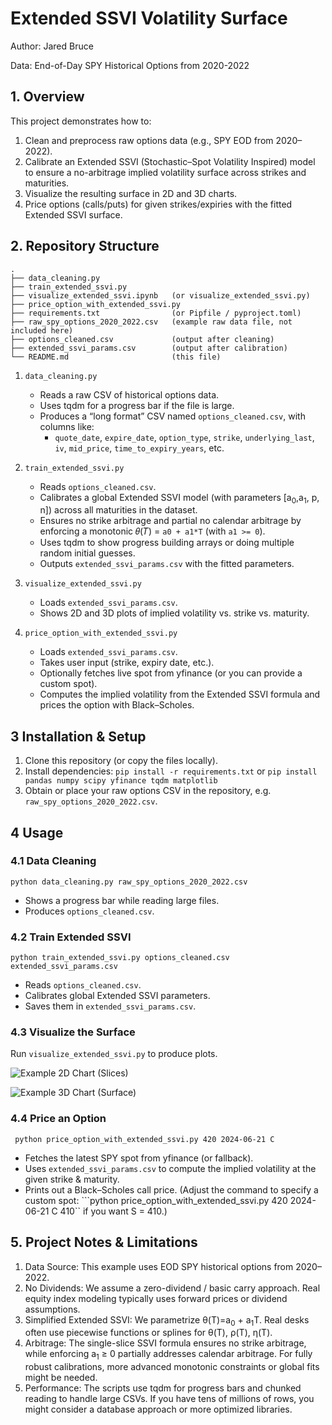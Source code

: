 # Extended SSVI Volatility Surface
Author: Jared Bruce

Data: End-of-Day SPY Historical Options from 2020-2022

## 1. Overview
This project demonstrates how to:

1. Clean and preprocess raw options data (e.g., SPY EOD from 2020–2022).
2. Calibrate an Extended SSVI (Stochastic–Spot Volatility Inspired) model to ensure a no-arbitrage implied volatility surface across strikes and maturities.
3. Visualize the resulting surface in 2D and 3D charts.
4. Price options (calls/puts) for given strikes/expiries with the fitted Extended SSVI surface.

## 2. Repository Structure

```
.
├── data_cleaning.py
├── train_extended_ssvi.py
├── visualize_extended_ssvi.ipynb   (or visualize_extended_ssvi.py)
├── price_option_with_extended_ssvi.py
├── requirements.txt                (or Pipfile / pyproject.toml)
├── raw_spy_options_2020_2022.csv   (example raw data file, not included here)
├── options_cleaned.csv             (output after cleaning)
├── extended_ssvi_params.csv        (output after calibration)
└── README.md                       (this file)
```

1. ```data_cleaning.py```
    * Reads a raw CSV of historical options data.
    * Uses tqdm for a progress bar if the file is large.
    * Produces a “long format” CSV named ```options_cleaned.csv```, with columns like:
        * ```quote_date```, ```expire_date```, ```option_type```, ```strike```, ```underlying_last```, ```iv```, ```mid_price```, ```time_to_expiry_years```, etc.

2. ```train_extended_ssvi.py```
    * Reads ```options_cleaned.csv```.
    * Calibrates a global Extended SSVI model (with parameters [a<sub>0</sub>,a<sub>1</sub>, p, n]) across all maturities in the dataset.
    * Ensures no strike arbitrage and partial no calendar arbitrage by enforcing a monotonic 𝜃(𝑇) = ```a0 + a1*T``` (with ```a1 >= 0```).
    * Uses tqdm to show progress building arrays or doing multiple random initial guesses.
    * Outputs ```extended_ssvi_params.csv``` with the fitted parameters.

3. ```visualize_extended_ssvi.py```
    * Loads ```extended_ssvi_params.csv```.
    * Shows 2D and 3D plots of implied volatility vs. strike vs. maturity.

4. ```price_option_with_extended_ssvi.py```
    * Loads ```extended_ssvi_params.csv```.
    * Takes user input (strike, expiry date, etc.).
    * Optionally fetches live spot from yfinance (or you can provide a custom spot).
    * Computes the implied volatility from the Extended SSVI formula and prices the option with Black–Scholes.

## 3 Installation & Setup

1. Clone this repository (or copy the files locally).
2. Install dependencies: ```pip install -r requirements.txt``` or ```pip install pandas numpy scipy yfinance tqdm matplotlib```
3. Obtain or place your raw options CSV in the repository, e.g. ```raw_spy_options_2020_2022.csv```.

## 4 Usage

### 4.1 Data Cleaning

```python data_cleaning.py raw_spy_options_2020_2022.csv```
* Shows a progress bar while reading large files.
* Produces ```options_cleaned.csv```.

### 4.2 Train Extended SSVI

```python train_extended_ssvi.py options_cleaned.csv extended_ssvi_params.csv```
* Reads ```options_cleaned.csv```.
* Calibrates global Extended SSVI parameters.
* Saves them in ```extended_ssvi_params.csv```.

### 4.3 Visualize the Surface

Run ```visualize_extended_ssvi.py``` to produce plots.


![Example 2D Chart (Slices)](/Images/2D.png)

![Example 3D Chart (Surface)](/Images/3D.png)

### 4.4 Price an Option

``` python price_option_with_extended_ssvi.py 420 2024-06-21 C```
* Fetches the latest SPY spot from yfinance (or fallback).
* Uses ```extended_ssvi_params.csv``` to compute the implied volatility at the given strike & maturity.
* Prints out a Black–Scholes call price.
(Adjust the command to specify a custom spot: ```python price_option_with_extended_ssvi.py 420 2024-06-21 C 410`` if you want S = 410.)

## 5. Project Notes & Limitations

1. Data Source: This example uses EOD SPY historical options from 2020–2022.
2. No Dividends: We assume a zero-dividend / basic carry approach. Real equity index modeling typically uses forward prices or dividend assumptions.
3. Simplified Extended SSVI: We parametrize θ(T)=a<sub>0</sub> + a<sub>1</sub>T. Real desks often use piecewise functions or splines for θ(T), ρ(T), η(T).
4. Arbitrage: The single-slice SSVI formula ensures no strike arbitrage, while enforcing a<sub>1</sub> ≥ 0 partially addresses calendar arbitrage. For fully robust calibrations, more advanced monotonic constraints or global fits might be needed.
5. Performance: The scripts use tqdm for progress bars and chunked reading to handle large CSVs. If you have tens of millions of rows, you might consider a database approach or more optimized libraries.
